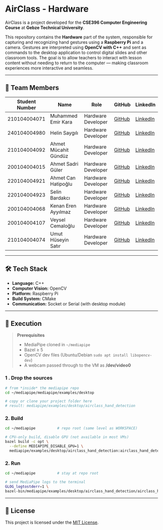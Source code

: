 # AirClass - Hardware

AirClass is a project developed for the **CSE396 Computer Engineering Course** at **Gebze Technical University**.

This repository contains the **Hardware** part of the system, responsible for capturing and recognizing hand gestures using a **Raspberry Pi** and a camera. Gestures are interpreted using **OpenCV with C++** and sent as commands to the desktop application to control digital slides and other classroom tools. The goal is to allow teachers to interact with lesson content without needing to return to the computer — making classroom experiences more interactive and seamless.

---

## 👥 Team Members

| Student Number  | Name                    | Role               | GitHub | LinkedIn |
|-----------------|-------------------------|--------------------|--------|----------|
| 210104004071    | Muhammed Emir Kara      | Hardware Developer | [GitHub](https://github.com/emirgit) | [LinkedIn](https://www.linkedin.com/in/muhammed-emir-kara-787605251/) |
| 240104004980    | Helin Saygılı           | Hardware Developer | [GitHub](#) | [LinkedIn](#) |
| 210104004092    | Ahmet Mücahit Gündüz    | Hardware Developer | [GitHub](#) | [LinkedIn](#) |
| 200104004015    | Ahmet Sadri Güler       | Hardware Developer | [GitHub](#) | [LinkedIn](#) |
| 220104004921    | Ahmet Can Hatipoğlu     | Hardware Developer | [GitHub](#) | [LinkedIn](#) |
| 220104004923    | Selin Bardakcı          | Hardware Developer | [GitHub](#) | [LinkedIn](#) |
| 200104004068    | Kenan Eren Ayyılmaz     | Hardware Developer | [GitHub](https://github.com/Erenayyilmaz) | [LinkedIn](https://www.linkedin.com/in/kenanerenayyilmaz/) |
| 200104004107    | Veysel Cemaloğlu        | Hardware Developer | [GitHub](https://github.com/veyselcmlgl) | [LinkedIn](https://www.linkedin.com/in/veyselcmlgl/) |
| 210104004074    | Umut Hüseyin Satır      | Hardware Developer | [GitHub](#) | [LinkedIn](#) |

---

## 🛠️ Tech Stack

- **Language:** C++
- **Computer Vision:** OpenCV
- **Platform:** Raspberry Pi
- **Build System:** CMake
- **Communication:** Socket or Serial (with desktop module)

---

## 📄 Execution

> **Prerequisites**
>
> * MediaPipe cloned in `~/mediapipe`
> * Bazel ≥ 5  
> * OpenCV dev files (Ubuntu/Debian `sudo apt install libopencv-dev`)
> * A webcam passed through to the VM as **/dev/video0**  


### 1 . Drop the sources

```bash
# from *inside* the mediapipe repo
cd ~/mediapipe/mediapipe/examples/desktop

# copy or clone your project folder here
# result: mediapipe/examples/desktop/airclass_hand_detection

```
### 2. Build
```bash
cd ~/mediapipe          # repo root (same level as WORKSPACE)

# CPU-only build, disable GPU (not available in most VMs)
bazel build -c opt \
  --define MEDIAPIPE_DISABLE_GPU=1 \
  mediapipe/examples/desktop/airclass_hand_detection:airclass_hand_detection

```

### 2. Run
```bash
cd ~/mediapipe          # stay at repo root

# send MediaPipe logs to the terminal
GLOG_logtostderr=1 \
bazel-bin/mediapipe/examples/desktop/airclass_hand_detection/airclass_hand_detection

```


---

## 📄 License

This project is licensed under the [MIT License](LICENSE).
